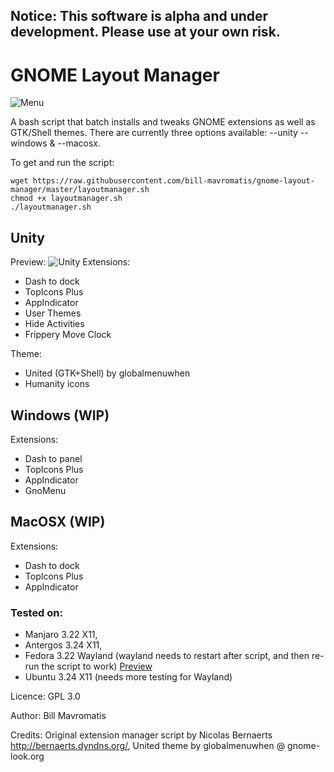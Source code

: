 ## Notice: This software is alpha and under development. Please use at your own risk.


# GNOME Layout Manager

![Menu](http://i.imgur.com/dQy9d41.png)

A bash script that batch installs and tweaks GNOME extensions as well as GTK/Shell themes. There are currently three options available:
--unity --windows & --macosx.

To get and run the script:
```
wget https://raw.githubusercontent.com/bill-mavromatis/gnome-layout-manager/master/layoutmanager.sh
chmod +x layoutmanager.sh
./layoutmanager.sh
```

## Unity

Preview: 
![Unity](http://i.imgur.com/He66ZsK.png)
Extensions:
- Dash to dock
- TopIcons Plus
- AppIndicator
- User Themes
- Hide Activities
- Frippery Move Clock

Theme:
- United (GTK+Shell) by globalmenuwhen
- Humanity icons

## Windows (WIP)
Extensions:
- Dash to panel
- TopIcons Plus
- AppIndicator
- GnoMenu

## MacOSX (WIP) 
Extensions:
- Dash to dock
- TopIcons Plus
- AppIndicator


### Tested on: 
- Manjaro 3.22 X11, 
- Antergos 3.24 X11, 
- Fedora 3.22 Wayland (wayland needs to restart after script, and then re-run the script to work) [Preview](http://i.imgur.com/692LOkr.png "Fedora 25 Workstation") 
- Ubuntu 3.24 X11
(needs more testing for Wayland)

Licence: GPL 3.0

Author: Bill Mavromatis

Credits: Original extension manager script by Nicolas Bernaerts http://bernaerts.dyndns.org/, United theme by globalmenuwhen @ gnome-look.org
